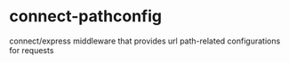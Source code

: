 connect-pathconfig
==================

connect/express middleware that provides url path-related configurations for requests
